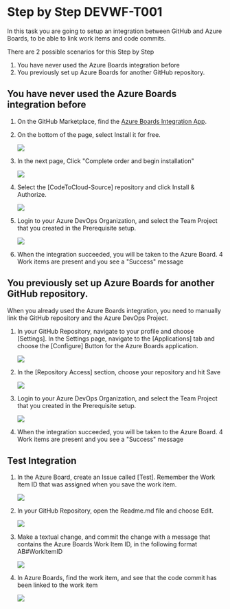 # Step by Step DEVWF-T001

In this task you are going to setup an integration between GitHub and Azure Boards, to be able to link work items and code commits.

There are 2 possible scenarios for this Step by Step

1. You have never used the Azure Boards integration before
2. You previously set up Azure Boards for another GitHub repository.

## You have never used the Azure Boards integration before

1. On the GitHub Marketplace, find the [Azure Boards Integration App](https://github.com/marketplace/azure-boards). 
2. On the bottom of the page, select Install it for free.

    ![](/Assets/newABIntegration.png)

3. In the next page, Click "Complete order and begin installation"

    ![](/Assets/CompleteOrder.png)

4. Select the [CodeToCloud-Source] repository and click Install & Authorize.

    ![](/Assets/ABSelectrepo.png)

5. Login to your Azure DevOps Organization, and select the Team Project that you created in the Prerequisite setup.

    ![](/Assets/2020-10-05-11-24-19.png)

6. When the integration succeeded, you will be taken to the Azure Board. 4 Work items are present and you see a "Success" message

## You previously set up Azure Boards for another GitHub repository.

When you already used the Azure Boards integration, you need to manually link the GitHub repository and the Azure DevOps Project.

1. In your GitHub Repository, navigate to your profile and choose [Settings]. In the Settings page, navigate to the [Applications] tab and choose the [Configure] Button for the Azure Boards application.

    ![](/Assets/2020-10-05-11-42-34.png)

2. In the [Repository Access] section, choose your repository and hit Save

    ![](/Assets/2020-10-05-11-43-21.png)

3. Login to your Azure DevOps Organization, and select the Team Project that you created in the Prerequisite setup.

    ![](/Assets/2020-10-05-11-24-19.png)

4. When the integration succeeded, you will be taken to the Azure Board. 4 Work items are present and you see a "Success" message

## Test Integration
1. In the Azure Board, create an Issue called [Test]. Remember the Work Item ID that was assigned when you save the work item.

    ![](/Assets/2020-10-05-11-28-12.png)

2. In your GitHub Repository, open the Readme.md file and choose Edit.

    ![](/Assets/2020-10-05-11-30-12.png)

3. Make a textual change, and commit the change with a message that contains the Azure Boards Work Item ID, in the following format AB#WorkItemID

    ![](/Assets/2020-10-05-11-32-09.png)

4. In Azure Boards, find the work item, and see that the code commit has been linked to the work item

    ![](/Assets/2020-10-05-11-33-26.png)
